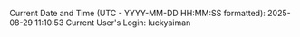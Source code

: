 Current Date and Time (UTC - YYYY-MM-DD HH:MM:SS formatted): 2025-08-29 11:10:53
Current User's Login: luckyaiman
